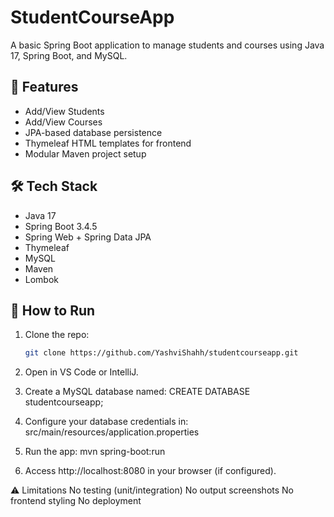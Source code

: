 # StudentCourseApp

A basic Spring Boot application to manage students and courses using Java 17, Spring Boot, and MySQL.

## 📁 Features

- Add/View Students
- Add/View Courses
- JPA-based database persistence
- Thymeleaf HTML templates for frontend
- Modular Maven project setup

## 🛠️ Tech Stack

- Java 17
- Spring Boot 3.4.5
- Spring Web + Spring Data JPA
- Thymeleaf
- MySQL
- Maven
- Lombok

## 🚀 How to Run

1. Clone the repo:
   ```bash
   git clone https://github.com/YashviShahh/studentcourseapp.git

2. Open in VS Code or IntelliJ.

3. Create a MySQL database named:
     CREATE DATABASE studentcourseapp;
     
4. Configure your database credentials in:
     src/main/resources/application.properties

5. Run the app:
   mvn spring-boot:run

6. Access http://localhost:8080 in your browser (if configured).

⚠️ Limitations
No testing (unit/integration)
No output screenshots
No frontend styling
No deployment
